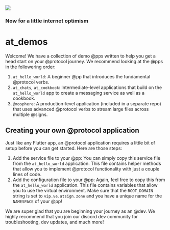 <img src="https://atsign.dev/assets/img/@developersmall.png?sanitize=true">

### Now for a little internet optimism

# at_demos

Welcome! We have a collection of demo @pps written to help you get a head start on your @protocol journey. We recommend looking at the @pps in the followering order:

1. `at_hello_world`: A beginner @pp that introduces the fundamental @protocol verbs.
2. `at_chats`, `at_cookbook`: Intermediate-level applications that build on the `at_hello_world` app to create a messaging service as well as a cookbook. 
3. `@mosphere`: A production-level application (included in a separate repo) that uses advanced @protocol verbs to stream large files across multiple @signs.

## Creating your own @protocol application

Just like any Flutter app, an @protocol application requires a little bit of setup before you can get started. Here are those steps:

1. Add the service file to your @pp: You can simply copy this service file from the `at_hello_world` application. This file contains helper methods that allow you to implement @protocol functionality with just a couple lines of code. 
2. Add the configuration file to your @pp: Again, feel free to copy this from the `at_hello_world` application. This file contains variables that allow you to use the virtual environment. Make sure that the `ROOT_DOMAIN` string is set to `vip.ve.atsign.zone` and you have a unique name for the `NAMESPACE` of your @pp!


We are super glad that you are beginning your journey as an @dev. We highly recommend that you join our discord dev community for troubleshooting, dev updates, and much more! 

